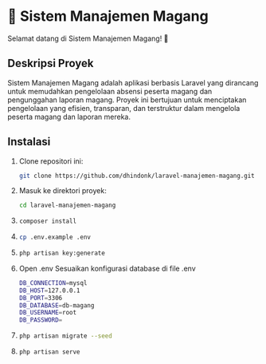 # 🌟 Sistem Manajemen Magang

Selamat datang di Sistem Manajemen Magang! 🎉

## Deskripsi Proyek

Sistem Manajemen Magang adalah aplikasi berbasis Laravel yang dirancang untuk memudahkan pengelolaan absensi peserta magang dan pengunggahan laporan magang. Proyek ini bertujuan untuk menciptakan pengelolaan yang efisien, transparan, dan terstruktur dalam mengelola peserta magang dan laporan mereka.

## Instalasi

1. Clone repositori ini:
   ```bash
   git clone https://github.com/dhindonk/laravel-manajemen-magang.git
2. Masuk ke direktori proyek:
   ```bash
   cd laravel-manajemen-magang
3. 
   ```bash
   composer install
4.  
   ```bash
   cp .env.example .env
5. 
   ```bash
   php artisan key:generate
6. Open .env
   Sesuaikan konfigurasi database di file .env
   ```bash
   DB_CONNECTION=mysql
   DB_HOST=127.0.0.1
   DB_PORT=3306
   DB_DATABASE=db-magang
   DB_USERNAME=root
   DB_PASSWORD=
7.
   ```bash
   php artisan migrate --seed
8.
   ```bash
   php artisan serve
